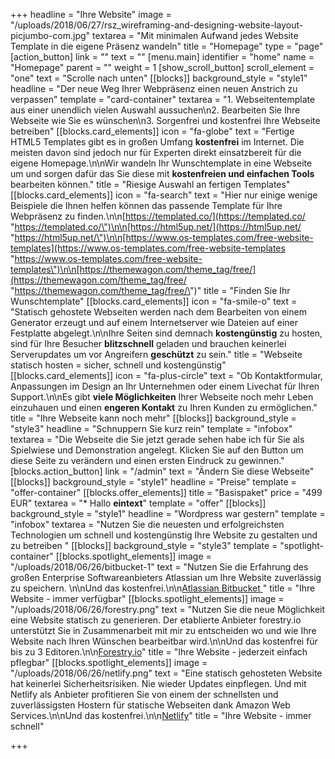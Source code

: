+++
headline = "Ihre Website"
image = "/uploads/2018/06/27/rsz_wireframing-and-designing-website-layout-picjumbo-com.jpg"
textarea = "Mit minimalen Aufwand jedes Website Template in die eigene Präsenz wandeln"
title = "Homepage"
type = "page"
[action_button]
link = ""
text = ""
[menu.main]
identifier = "home"
name = "Homepage"
parent = ""
weight = 1
[show_scroll_button]
scroll_element = "one"
text = "Scrolle nach unten"
[[blocks]]
background_style = "style1"
headline = "Der neue Weg Ihrer Webpräsenz einen neuen Anstrich zu verpassen"
template = "card-container"
textarea = "1. Webseitentemplate aus  einer unendlich vielen Auswahl aussuchen\n2. Bearbeiten Sie Ihre Webseite wie Sie es wünschen\n3. Sorgenfrei und kostenfrei Ihre Webseite betreiben"
[[blocks.card_elements]]
icon = "fa-globe"
text = "Fertige HTML5 Templates gibt es in großen Umfang **kostenfrei** im Internet. Die meisten davon sind jedoch nur für Experten direkt einsatzbereit für die eigene Homepage.\n\nWir wandeln Ihr Wunschtemplate in eine Webseite um und sorgen dafür das Sie diese mit **kostenfreien und einfachen Tools** bearbeiten können."
title = "Riesige Auswahl an fertigen Templates"
[[blocks.card_elements]]
icon = "fa-search"
text = "Hier nur einige wenige Beispiele die Ihnen helfen können das passende Template für Ihre Webpräsenz zu finden.\n\n[https://templated.co/](https://templated.co/ \"https://templated.co/\")\n\n[https://html5up.net/](https://html5up.net/ \"https://html5up.net/\")\n\n[https://www.os-templates.com/free-website-templates](https://www.os-templates.com/free-website-templates \"https://www.os-templates.com/free-website-templates\")\n\n[https://themewagon.com/theme_tag/free/](https://themewagon.com/theme_tag/free/ \"https://themewagon.com/theme_tag/free/\")"
title = "Finden Sie Ihr Wunschtemplate"
[[blocks.card_elements]]
icon = "fa-smile-o"
text = "Statisch gehostete Webseiten werden nach dem Bearbeiten von einem Generator erzeugt und auf einem Internetserver wie Dateien auf einer Festplatte abgelegt.\n\nIhre Seiten sind demnach **kostengünstig** zu hosten, sind für Ihre Besucher **blitzschnell** geladen und brauchen keinerlei Serverupdates um vor Angreifern **geschützt** zu sein."
title = "Webseite statisch hosten = sicher, schnell und kostengünstig"
[[blocks.card_elements]]
icon = "fa-plus-circle"
text = "Ob Kontaktformular, Anpassungen im Design an Ihr Unternehmen oder einem Livechat für Ihren Support.\n\nEs gibt **viele Möglichkeiten** Ihrer Webseite noch mehr Leben einzuhauen und einen **engeren Kontakt** zu Ihren Kunden zu ermöglichen."
title = "Ihre Webseite kann noch mehr"
[[blocks]]
background_style = "style3"
headline = "Schnuppern Sie kurz rein"
template = "infobox"
textarea = "Die Webseite die Sie jetzt gerade sehen habe ich für Sie als Spielwiese und Demonstration angelegt. Klicken Sie auf den Button um diese Seite zu verändern und einen ersten Eindruck zu gewinnen."
[blocks.action_button]
link = "/admin"
text = "Ändern Sie diese Webseite"
[[blocks]]
background_style = "style1"
headline = "Preise"
template = "offer-container"
[[blocks.offer_elements]]
title = "Basispaket"
price = "499 EUR"
textarea = "* Hallo **eintext**"
template = "offer"
[[blocks]]
background_style = "style1"
headline = "Wordpress war gestern"
template = "infobox"
textarea = "Nutzen Sie die neuesten und erfolgreichsten Technologien um schnell und kostengünstig Ihre Website zu gestalten und zu betreiben  "
[[blocks]]
background_style = "style3"
template = "spotlight-container"
[[blocks.spotlight_elements]]
image = "/uploads/2018/06/26/bitbucket-1"
text = "Nutzen Sie die Erfahrung des großen Enterprise Softwareanbieters Atlassian um Ihre Website zuverlässig zu speichern.  \n\nUnd das kostenfrei.\n\n[Atlassian Bitbucket ](https://bitbucket.org/product/pricing?tab=cloud)"
title = "Ihre Website - immer verfügbar"
[[blocks.spotlight_elements]]
image = "/uploads/2018/06/26/forestry.png"
text = "Nutzen Sie die neue Möglichkeit eine Website statisch zu generieren. Der etablierte Anbieter forestry.io unterstützt Sie in Zusammenarbeit mit mir zu entscheiden wo und wie Ihre Website nach Ihren Wünschen bearbeitbar wird.\n\nUnd das kostenfrei für bis zu 3 Editoren.\n\n[Forestry.io](https://forestry.io/pricing/)"
title = "Ihre Website - jederzeit einfach pflegbar"
[[blocks.spotlight_elements]]
image = "/uploads/2018/06/26/netlify.png"
text = "Eine statisch gehosteten Website hat keinerlei Sicherheitsrisiken. Nie wieder Updates einpflegen. Und mit Netlify als Anbieter profitieren Sie von einem der schnellsten und zuverlässigsten Hostern für statische Webseiten dank Amazon Web Services.\n\nUnd das kostenfrei.\n\n[Netlify](https://www.netlify.com/pricing/)"
title = "Ihre Website - immer schnell"

+++
